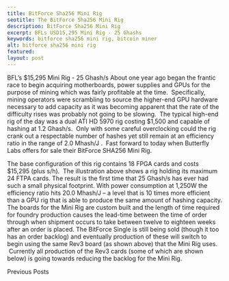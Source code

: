 ```yaml
---
title: BitForce Sha256 Mini Rig
seotitle: The BitForce Sha256 Mini Rig
description: BitForce Sha256 Mini Rig
excerpt: BFLs USD15,295 Mini Rig - 25 Ghashs
keywords: bitforce sha256 mini rig, bitcoin miner
alt: bitforce sha256 mini rig
featured: 
layout: post
---
```

BFL’s $15,295 Mini Rig - 25 Ghash/s
About one year ago began the frantic race to begin acquiring motherboards, power supplies and GPUs for the purpose of mining which was fairly profitable at the time.  Specifically, mining operators were scrambling to source the higher-end GPU hardware necessary to add capacity as it was becoming apparent that the rate of the difficulty rises was probably not going to be slowing.  The typical high-end rig of the day was a dual ATI HD 5970 rig costing $1,500 and capable of hashing at 1.2 Ghash/s.  Only with some careful overclocking could the rig crank out a respectable number of hashes yet still remain at an efficiency ratio in the range of 2.0 Mhash/J . 
Fast forward to today when Butterfly Labs offers for sale their BitForce SHA256 Mini Rig.

The base configuration of this rig contains 18 FPGA cards and costs $15,295 (plus s/h).  The illustration above shows a rig holding its maximum 24 FTPA cards.
The result is the first time that 25 Ghash/s has ever had such a small physical footprint.
With power consumption at 1,250W the efficiency ratio hits 20.0 Mhash/J – a level that is 10 times more efficient than a GPU rig that is able to produce the same amount of hashing capacity.
The boards for the Mini Rig are custom built and the length of time required for foundry production causes the lead-time between the time of order through when shipment occurs to take between twelve to eighteen weeks after an order is placed.
The BitForce Single is still being sold (though it too has an order backlog) and eventually production of these will switch to begin using the same Rev3 board (as shown above) that the Mini Rig uses.  Currently all production of the Rev3 cards (some of which are shown below) is going towards reducing the backlog for the Mini Rig.

Previous Posts
